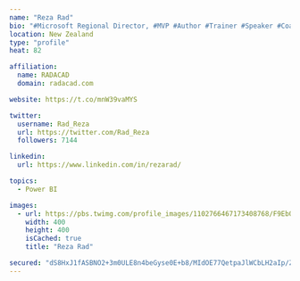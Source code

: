 ```yaml
---
name: "Reza Rad"
bio: "#Microsoft Regional Director, #MVP #Author #Trainer #Speaker #Coach #Consultant #PowerBI "
location: New Zealand
type: "profile"
heat: 82

affiliation:
  name: RADACAD
  domain: radacad.com

website: https://t.co/mnW39vaMYS

twitter:
  username: Rad_Reza
  url: https://twitter.com/Rad_Reza
  followers: 7144

linkedin:
  url: https://www.linkedin.com/in/rezarad/

topics:
  - Power BI

images:
  - url: https://pbs.twimg.com/profile_images/1102766467173408768/F9EbQENa_400x400.png
    width: 400
    height: 400
    isCached: true
    title: "Reza Rad"

secured: "dS8HxJ1fASBNO2+3m0ULE8n4beGyse0E+b8/MIdOE77QetpaJlWCbLH2aIp/ZZ5mjhB0fM4urNtHN8r6Q/IPfShlbbPk7jd6nRe0rVBOQc0p3r58S7ZnxNUDtHCiGlnH2wyDzjUclT4UIeCQRvAXyHApiZhg/94Mn+NVRjlgtgu7RvWlnV/aR6AjolOvq54lUbEbIWr/diRqQ1Xxj3EyGqWkuYiGScx+sNWgGyaSjQlPkOkbSXmeYdeLCWb+nIZF+uLghn1YEcU6UMEXbDZbfOF+MAQjiqSnuO5iiuf1AhShT/FIxZRBad50kR55UCGZWGVC4r2Eml1i7shBiVYeYqF6KVNr4k+r/LST4jw7/9qtwAL3i11sapaHdjEvMHn6MGPVK8tPKvvbxnYJ1nVTPBNDOX86iqwkuIoDzF1iqnQ=;8QSO2LF5zLtbmGwiFmXeDQ=="
---
```



